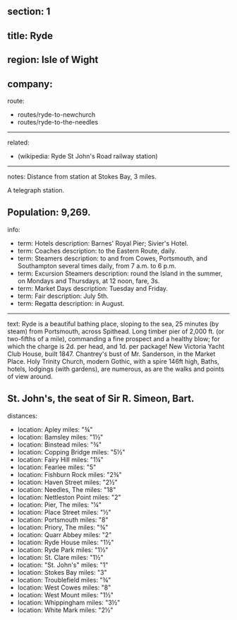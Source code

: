 section: 1
----
title: Ryde
----
region: Isle of Wight
----
company:
----
route:
- routes/ryde-to-newchurch
- routes/ryde-to-the-needles
----
related:
- (wikipedia: Ryde St John's Road railway station)
----
notes: Distance from station at Stokes Bay, 3 miles.

A telegraph station.

Population: 9,269.
----
info:
- term: Hotels
  description: Barnes' Royal Pier; Sivier's Hotel.
- term: Coaches
  description: to the Eastern Route, daily.
- term: Steamers
  description: to and from Cowes, Portsmouth, and Southampton several times daily, from 7 a.m. to 6 p.m.
- term: Excursion Steamers
  description: round the Island in the summer, on Mondays and Thursdays, at 12 noon, fare, 3s.
- term: Market Days
  description: Tuesday and Friday.
- term: Fair
  description: July 5th.
- term: Regatta
  description: in August.
----
text: Ryde is a beautiful bathing place, sloping to the sea, 25 minutes (by steam) from Portsmouth, across Spithead. Long timber pier of 2,000 ft. (or two-fifths of a mile), commanding a fine prospect and a healthy blow; for which the charge is 2d. per head, and 1d. per package! New Victoria Yacht Club House, built 1847. Chantrey's bust of Mr. Sanderson, in the Market Place. Holy Trinity Church, modern Gothic, with a spire 146ft high, Baths, hotels, lodgings (with gardens), are numerous, as are the walks and points of view around.

**St. John's,** the seat of Sir R. Simeon, Bart.
----
distances:
- location: Apley
  miles: "¾"
- location: Bamsley
  miles: "1½"
- location: Binstead
  miles: "¾"
- location: Copping Bridge
  miles: "5½"
- location: Fairy Hill
  miles: "1¼"
- location: Fearlee
  miles: "5"
- location: Fishburn Rock
  miles: "2¾"
- location: Haven Street
  miles: "2½"
- location: Needles, The
  miles: "18"
- location: Nettleston Point
  miles: "2"
- location: Pier, The
  miles: "¼"
- location: Place Street
  miles: "½"
- location: Portsmouth
  miles: "8"
- location: Priory, The
  miles: "¾"
- location: Quarr Abbey
  miles: "2"
- location: Ryde House
  miles: "1½"
- location: Ryde Park
  miles: "1½"
- location: St. Clare
  miles: "1½"
- location: "St. John's"
  miles: "1"
- location: Stokes Bay
  miles: "3"
- location: Troublefield
  miles: "¾"
- location: West Cowes
  miles: "8"
- location: West Mount
  miles: "1½"
- location: Whippingham
  miles: "3½"
- location: White Mark
  miles: "2½"
